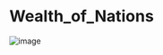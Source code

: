 # Wealth_of_Nations
![image](https://github.com/amike68/Wealth_of_Nations/assets/147053561/83501535-0571-4834-8a16-ddece3f97e0a)
